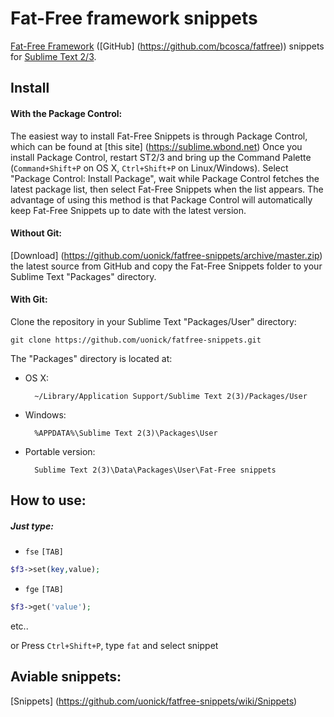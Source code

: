 Fat-Free framework snippets
============================
[Fat-Free Framework](http://fatfreeframework.com/home) ([GitHub] (https://github.com/bcosca/fatfree)) snippets for [Sublime Text 2/3](http://www.sublimetext.com/).

## Install
#### With the Package Control:
The easiest way to install Fat-Free Snippets is through Package Control, which can be found at [this site] (https://sublime.wbond.net)
Once you install Package Control, restart ST2/3 and bring up the Command Palette (`Command+Shift+P` on OS X, `Ctrl+Shift+P` on Linux/Windows). Select "Package Control: Install Package", wait while Package Control fetches the latest package list, then select Fat-Free Snippets when the list appears. The advantage of using this method is that Package Control will automatically keep Fat-Free Snippets up to date with the latest version.
#### Without Git:

[Download] (https://github.com/uonick/fatfree-snippets/archive/master.zip) the latest source from GitHub  and copy the Fat-Free Snippets folder to your Sublime Text "Packages" directory.

#### With Git:

Clone the repository in your Sublime Text "Packages/User" directory:

    git clone https://github.com/uonick/fatfree-snippets.git


The "Packages" directory is located at:

* OS X:

        ~/Library/Application Support/Sublime Text 2(3)/Packages/User

* Windows:

        %APPDATA%\Sublime Text 2(3)\Packages\User

* Portable version:

        Sublime Text 2(3)\Data\Packages\User\Fat-Free snippets

## How to use:
##### Just type:

* `fse` `[TAB]`
```php
$f3->set(key,value);
```

* `fge` `[TAB]`
```php
$f3->get('value');
```
etc..

or
Press `Ctrl+Shift+P`, type `fat` and select snippet

## Aviable snippets:
[Snippets] (https://github.com/uonick/fatfree-snippets/wiki/Snippets)
